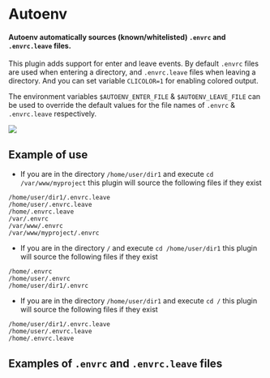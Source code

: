 # Autoenv

#### Autoenv automatically sources (known/whitelisted) `.envrc` and `.envrc.leave` files.

This plugin adds support for enter and leave events. By default `.envrc` files are used when entering a directory, and `.envrc.leave` files when leaving a directory. And you can set variable `CLICOLOR=1` for enabling colored output.

The environment variables `$AUTOENV_ENTER_FILE` & `$AUTOENV_LEAVE_FILE` can be used
to override the default values for the file names of `.envrc` & `.envrc.leave` respectively.

![](term.png)

## Example of use

- If you are in the directory `/home/user/dir1` and execute `cd /var/www/myproject` this plugin will source the following files if they exist

```
/home/user/dir1/.envrc.leave
/home/user/.envrc.leave
/home/.envrc.leave
/var/.envrc
/var/www/.envrc
/var/www/myproject/.envrc
```

- If you are in the directory `/` and execute `cd /home/user/dir1` this plugin will source the following files if they exist

```
/home/.envrc
/home/user/.envrc
/home/user/dir1/.envrc
```

- If you are in the directory `/home/user/dir1` and execute `cd /` this plugin will source the following files if they exist

```
/home/user/dir1/.envrc.leave
/home/user/.envrc.leave
/home/.envrc.leave
```

## Examples of `.envrc` and `.envrc.leave` files

